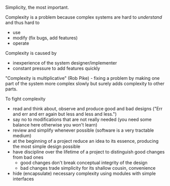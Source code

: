 Simplicity, the most important.

Complexity is a problem because complex systems are hard to *understand* and thus hard to

* use
* modify (fix bugs, add features)
* operate

Complexity is caused by

* inexperience of the system designer/implementer
* constant pressure to add features quickly

"Complexity is multiplicative" (Rob Pike) - fixing a problem by making one part of the system more complex slowly but surely adds complexity to other parts.

To fight complexity

* read and think about, observe and produce good and bad designs ("Err and err and err again but less and less and less.")
* say no to modifications that are not really needed (you need some balance here otherwise you won't learn)
* review and simplify whenever possible (software is a very tractable medium)
* at the beginning of a project reduce an idea to its essence, producing the most simple design possible
* have discipline over the lifetime of a project to distinguish good changes from bad ones
  * good changes don't break conceptual integrity of the design
  * bad changes trade simplicity for its shallow cousin, convenience
* hide (encapsulate) necessary complexity using modules with simple interfaces
